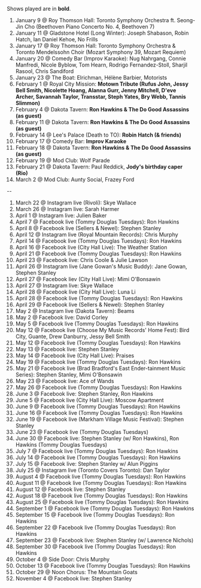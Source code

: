 Shows played are in **bold**.

1. January 9 @ Roy Thomson Hall: Toronto Symphony Orchestra ft. Seong-Jin Cho (Beethoven Piano Concerto No. 4, Beethoven 7)
1. January 11 @ Gladstone Hotel (Long Winter): Joseph Shabason, Robin Hatch, Ian Daniel Kehoe, No Frills
1. January 17 @ Roy Thomson Hall: Toronto Symphony Orchestra & Toronto Mendelssohn Choir (Mozart Symphony 39, Mozart Requiem)
1. January 20 @ Comedy Bar (Improv Karaoke): Nug Nahrgang, Connie Manfredi, Nicole Byblow, Tom Hearn, Rodrigo Fernandez-Stoll, Sharjil Rasool, Chris Sandiford
1. January 23 @ The Boat: Elrichman, Hélène Barbier, Motorists
1. February 1 @ Royal City Mission: **Motown Tribute (Rufus John, Jessy Bell Smith, Nicolette Hoang, Alanna Gurr, Jenny Mitchell, D'eve Archer, Savannah Taylor, Transstar, Steph Yates, Bry Webb, Tannis Slimmon)**
1. February 4 @ Dakota Tavern: **Ron Hawkins & The Do Good Assassins (as guest)**
1. February 11 @ Dakota Tavern: **Ron Hawkins & The Do Good Assassins (as guest)**
1. February 14 @ Lee's Palace (Death to TO): **Robin Hatch (& friends)**
1. February 17 @ Comedy Bar: **Improv Karaoke**
1. February 18 @ Dakota Tavern: **Ron Hawkins & The Do Good Assassins (as guest)**
1. February 19 @ Mod Club: Wolf Parade
1. February 21 @ Dakota Tavern: Paul Reddick, **Jody's birthday caper (Rio)**
1. March 2 @ Mod Club: Aunty Social, Frazey Ford

--

1. March 22 @ Instagram live (Rivoli): Skye Wallace
1. March 26 @ Instagram live: Sarah Harmer
1. April 1 @ Instagram live: Julien Baker
1. April 7 @ Facebook live (Tommy Douglas Tuesdays): Ron Hawkins
1. April 8 @ Facebook live (Sellers & Newel): Stephen Stanley
1. April 12 @ Instagram live (Royal Mountain Records): Chris Murphy
1. April 14 @ Facebook live (Tommy Douglas Tuesdays): Ron Hawkins
1. April 16 @ Facebook live (City Hall Live): The Weather Station
1. April 21 @ Facebook live (Tommy Douglas Tuesdays): Ron Hawkins
1. April 23 @ Facebook live: Chris Coole & Julie Lawson
1. April 26 @ Instagram live (Jane Gowan's Music Buddy): Jane Gowan, Stephen Stanley
1. April 27 @ Facebook liev (City Hall Live): Mimi O'Bonsawin
1. April 27 @ Instagram live: Skye Wallace
1. April 28 @ Facebook live (City Hall Live): Luna Li
1. April 28 @ Facebook live (Tommy Douglas Tuesdays): Ron Hawkins
1. April 29 @ Facebook live (Sellers & Newel): Stephen Stanley
1. May 2 @ Instagram live (Dakota Tavern): Beams
1. May 2 @ Facebook live: David Corley
1. May 5 @ Facebook live (Tommy Douglas Tuesdays): Ron Hawkins
1. May 12 @ Facebook live (Choose My Music Records' Home Fest): Bird City, Guante, Drew Danburry, Jessy Bell Smith
1. May 12 @ Facebook live (Tommy Douglas Tuesdays): Ron Hawkins
1. May 13 @ Facebook live: Stephen Stanley
1. May 14 @ Facebook live (City Hall Live): Praises
1. May 19 @ Facebook live (Tommy Douglas Tuesdays): Ron Hawkins
1. May 21 @ Facebook live (Brad Bradford's East Ender-tainment Music Series): Stephen Stanley, Mimi O'Bonsawin
1. May 23 @ Facebook live: Ace of Wands
1. May 26 @ Facebook live (Tommy Douglas Tuesdays): Ron Hawkins
1. June 3 @ Facebook live: Stephen Stanley, Ron Hawkins
1. June 5 @ Facebook live (City Hall Live): Moscow Apartment
1. June 9 @ Facebook live (Tommy Douglas Tuesdays): Ron Hawkins
1. June 16 @ Facebook live (Tommy Douglas Tuesdays): Ron Hawkins
1. June 19 @ Facebook live (Markham Village Music Festival): Stephen Stanley
1. June 23 @ Facebook live (Tommy Douglas Tuesdays)
1. June 30 @ Facebook live: Stephen Stanley (w/ Ron Hawkins), Ron Hawkins (Tommy Douglas Tuesdays)
1. July 7 @ Facebook live (Tommy Douglas Tuesdays): Ron Hawkins
1. July 14 @ Facebook live (Tommy Douglas Tuesdays): Ron Hawkins
1. July 15 @ Facebook live: Stephen Stanley w/ Alun Piggins
1. July 25 @ Instagram live (Toronto Covers Toronto): Dan Taylor
1. August 4 @ Facebook live (Tommy Douglas Tuesdays): Ron Hawkins
1. August 11 @ Facebook live (Tommy Douglas Tuesdays): Ron Hawkins
1. August 12 @ Facebook live: Stephen Stanley
1. August 18 @ Facebook live (Tommy Douglas Tuesdays): Ron Hawkins
1. August 25 @ Facebook live (Tommy Douglas Tuesdays): Ron Hawkins
1. September 1 @ Facebook live (Tommy Douglas Tuesdays): Ron Hawkins
1. September 15 @ Facebook live (Tommy Douglas Tuesdays): Ron Hawkins
1. September 22 @ Facebook live (Tommy Douglas Tuesdays): Ron Hawkins
1. September 23 @ Facebook live: Stephen Stanley (w/ Lawrence Nichols)
1. September 30 @ Facebook live (Tommy Douglas Tuesdays): Ron Hawkins
1. October 4 @ Side Door: Chris Murphy
1. October 13 @ Facebook live (Tommy Douglas Tuesdays): Ron Hawkins
1. October 29 @ Noon Chorus: The Mountain Goats
1. November 4 @ Facebook live: Stephen Stanley